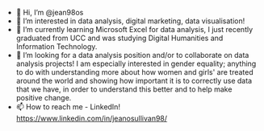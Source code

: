 - 👋 Hi, I’m @jean98os
- 👀 I’m interested in data analysis, digital marketing, data visualisation!
- 🌱 I’m currently learning Microsoft Excel for data analysis, I just recently graduated from UCC and was studying Digital Humanities and Information Technology.
- 💞️ I’m looking for a data analysis position and/or to collaborate on data analysis projects! I am especially interested in gender equality; anything to do with understanding more about how women and girls' are treated around the world and showing how important it is to correctly use data that we have, in order to understand this better and to help make positive change.
- 📫 How to reach me - LinkedIn! https://www.linkedin.com/in/jeanosullivan98/

<!---
jean98os/jean98os is a ✨ special ✨ repository because its `README.md` (this file) appears on your GitHub profile.
You can click the Preview link to take a look at your changes.
--->
